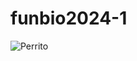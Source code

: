 # funbio2024-1

![Perrito]([https://www.google.com/search?sca_esv=2b87a7951bc7ea46&rlz=1C1GCEA_enPE1043PE1043&q=perro&tbm=isch&source=lnms&prmd=isvnmbtz&sa=X&ved=2ahUKEwiXsbv5mIiFAxWCpJUCHVUgAUMQ0pQJegQICxAB&biw=1366&bih=641&dpr=1#imgrc=VwP0GMe9ShkvvM/jpg](https://www.google.com/url?sa=i&url=https%3A%2F%2Fdefinicion.de%2Fperro%2F&psig=AOvVaw1p1Xdw3UmhaSUeKN39pUc8&ust=1711208070220000&source=images&cd=vfe&opi=89978449&ved=0CBIQjRxqFwoTCPjTkv2YiIUDFQAAAAAdAAAAABAD)https://www.google.com/url?sa=i&url=https%3A%2F%2Fdefinicion.de%2Fperro%2F&psig=AOvVaw1p1Xdw3UmhaSUeKN39pUc8&ust=1711208070220000&source=images&cd=vfe&opi=89978449&ved=0CBIQjRxqFwoTCPjTkv2YiIUDFQAAAAAdAAAAABAD)

